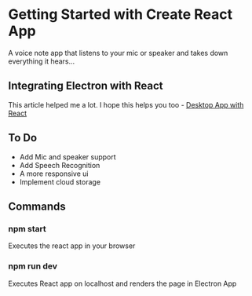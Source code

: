 # Getting Started with Create React App

A voice note app that listens to your mic or speaker and takes down everything it hears...

## Integrating Electron with React

This article helped me a lot. I hope this helps you too -
[Desktop App with React](https://www.section.io/engineering-education/desktop-application-with-react/)

## To Do
- Add Mic and speaker support
- Add Speech Recognition
- A more responsive ui
- Implement cloud storage

## Commands

### npm start
Executes the react app in your browser

### npm run dev
Executes React app on localhost and renders the page in Electron App
